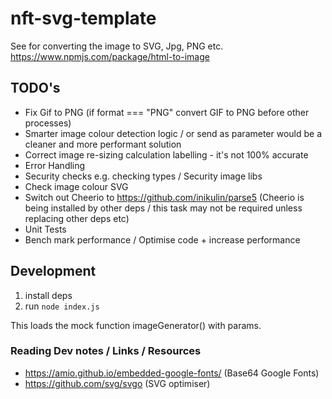 # nft-svg-template

See for converting the image to SVG, Jpg, PNG etc.
https://www.npmjs.com/package/html-to-image

## TODO's

- Fix Gif to PNG (if format === "PNG" convert GIF to PNG before other processes)
- Smarter image colour detection logic / or send as parameter would be a cleaner and more performant solution
- Correct image re-sizing calculation labelling - it's not 100% accurate
- Error Handling
- Security checks e.g. checking types / Security image libs
- Check image colour SVG
- Switch out Cheerio to https://github.com/inikulin/parse5 (Cheerio is being installed by other deps / this task may not be required unless replacing other deps etc)
- Unit Tests
- Bench mark performance / Optimise code + increase performance

## Development 

1. install deps
2. run `node index.js`

This loads the mock function imageGenerator() with params.

### Reading Dev notes / Links / Resources

- https://amio.github.io/embedded-google-fonts/ (Base64 Google Fonts)
- https://github.com/svg/svgo (SVG optimiser)